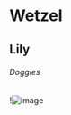 # Wetzel
## Lily
###### Doggies
!![image](https://user-images.githubusercontent.com/123105868/214884756-7e2d6781-07b1-4f7a-83bd-6bba60dbf5b9.jpeg)

